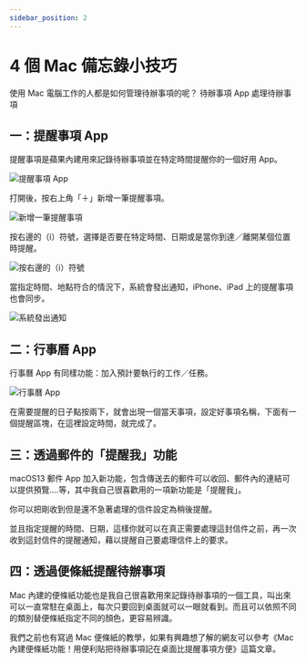 ```yaml
---
sidebar_position: 2
---
```


# 4 個 Mac 備忘錄小技巧

使用 Mac 電腦工作的人都是如何管理待辦事項的呢？
待辦事項 App
處理待辦事項

## 一：提醒事項 App

提醒事項是蘋果內建用來記錄待辦事項並在特定時間提醒你的一個好用 App。

![提醒事項 App](https://img.applealmond.com/2022/10/1666533225-cce11ad1f7850711ae1c142d603cea44.jpg)

打開後，按右上角「＋」新增一筆提醒事項。

![新增一筆提醒事項](https://img.applealmond.com/2022/10/1666534141-5fd1dc0d14fb1bf99afbd758f531eb16-1536x1255.jpg)

按右邊的（i）符號，選擇是否要在特定時間、日期或是當你到達／離開某個位置時提醒。

![按右邊的（i）符號](https://img.applealmond.com/2022/10/1666534929-c31832b412204b06e39a9a586e52389f.jpg)

當指定時間、地點符合的情況下，系統會發出通知，iPhone、iPad 上的提醒事項也會同步。

![系統發出通知](https://img.applealmond.com/2022/10/1666529198-49d7253433042abf9f77d49eeb5b04d4.jpg)

## 二：行事曆 App

行事曆 App 有同樣功能：加入預計要執行的工作／任務。

![行事曆 App](https://img.applealmond.com/2022/10/1666535209-be1652e84d4f44d73cde532a7abe608b.jpg)

在需要提醒的日子點按兩下，就會出現一個當天事項，設定好事項名稱，下面有一個提醒區塊，在這裡設定時間，就完成了。

## 三：透過郵件的「提醒我」功能

macOS13 郵件 App 加入新功能，包含傳送去的郵件可以收回、郵件內的連結可以提供預覽….等，其中我自己很喜歡用的一項新功能是「提醒我」。

你可以把剛收到但是還不急著處理的信件設定為稍後提醒。

並且指定提醒的時間、日期，這樣你就可以在真正需要處理這封信件之前，再一次收到這封信件的提醒通知，藉以提醒自己要處理信件上的要求。

## 四：透過便條紙提醒待辦事項

Mac 內建的便條紙功能也是我自己很喜歡用來記錄待辦事項的一個工具，叫出來可以一直常駐在桌面上，每次只要回到桌面就可以一眼就看到。而且可以依照不同的類別替便條紙指定不同的顏色，更容易辨識。

我們之前也有寫過 Mac 便條紙的教學，如果有興趣想了解的網友可以參考《Mac 內建便條紙功能！用便利貼把待辦事項記在桌面比提醒事項方便》這篇文章。
